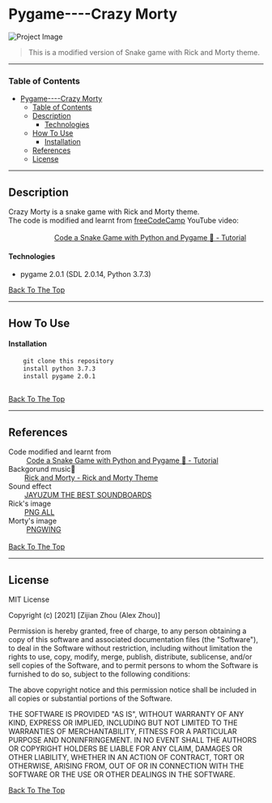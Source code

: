 # Pygame----Crazy Morty

![Project Image](project-image-url)

> This is a modified version of Snake game with Rick and Morty theme.

---

### Table of Contents
- [Pygame----Crazy Morty](#pygame----crazy-morty)
    - [Table of Contents](#table-of-contents)
  - [Description](#description)
      - [Technologies](#technologies)
  - [How To Use](#how-to-use)
      - [Installation](#installation)
  - [References](#references)
  - [License](#license)

---

## Description

Crazy Morty is a snake game with Rick and Morty theme.<br>
The code is modified and learnt from [freeCodeCamp](https://www.freecodecamp.org/) YouTube video: <br><br>
&nbsp;&nbsp;&nbsp;&nbsp;&nbsp;&nbsp;&nbsp;&nbsp;&nbsp;&nbsp;&nbsp;&nbsp;&nbsp;&nbsp;&nbsp;&nbsp;&nbsp;&nbsp;&nbsp;&nbsp;&nbsp;&nbsp;&nbsp;[Code a Snake Game with Python and Pygame 🐍 - Tutorial](https://www.youtube.com/watch?v=8dfePlONtls&t=4055s)

#### Technologies

- pygame 2.0.1 (SDL 2.0.14, Python 3.7.3)

[Back To The Top](#Pygame----Crazy-Morty)

---

## How To Use

#### Installation

```html
    git clone this repository
    install python 3.7.3 
    install pygame 2.0.1
    
```
[Back To The Top](#Pygame----Crazy-Morty)

---

## References
Code modified and learnt from <br>
&nbsp;&nbsp;&nbsp;&nbsp;&nbsp;&nbsp;&nbsp;&nbsp;
[Code a Snake Game with Python and Pygame 🐍 - Tutorial](https://www.youtube.com/watch?v=8dfePlONtls&t=4055s)<br>
Backgorund music🎵<br>
&nbsp;&nbsp;&nbsp;&nbsp;&nbsp;&nbsp;&nbsp;&nbsp;[Rick and Morty - Rick and Morty Theme](https://www.youtube.com/watch?v=YQxRvqD4oSQ)<br>
Sound effect<br>
&nbsp;&nbsp;&nbsp;&nbsp;&nbsp;&nbsp;&nbsp;&nbsp;[JAYUZUM THE BEST SOUNDBOARDS](https://jayuzumi.com/rick-and-morty-soundboards)
<br>
Rick's image<br>
&nbsp;&nbsp;&nbsp;&nbsp;&nbsp;&nbsp;&nbsp;&nbsp;[PNG ALL](http://www.pngall.com/rick-and-morty-png/download/36932)<br>
Morty's image<br>
&nbsp;&nbsp;&nbsp;&nbsp;&nbsp;&nbsp;&nbsp;&nbsp;
[PNGWING](https://www.pngwing.com/en/free-png-xaxvq)<br><br>
[Back To The Top](#Pygame----Crazy-Morty)

---

## License

MIT License

Copyright (c) [2021] [Zijian Zhou (Alex Zhou)]

Permission is hereby granted, free of charge, to any person obtaining a copy
of this software and associated documentation files (the "Software"), to deal
in the Software without restriction, including without limitation the rights
to use, copy, modify, merge, publish, distribute, sublicense, and/or sell
copies of the Software, and to permit persons to whom the Software is
furnished to do so, subject to the following conditions:

The above copyright notice and this permission notice shall be included in all
copies or substantial portions of the Software.

THE SOFTWARE IS PROVIDED "AS IS", WITHOUT WARRANTY OF ANY KIND, EXPRESS OR
IMPLIED, INCLUDING BUT NOT LIMITED TO THE WARRANTIES OF MERCHANTABILITY,
FITNESS FOR A PARTICULAR PURPOSE AND NONINFRINGEMENT. IN NO EVENT SHALL THE
AUTHORS OR COPYRIGHT HOLDERS BE LIABLE FOR ANY CLAIM, DAMAGES OR OTHER
LIABILITY, WHETHER IN AN ACTION OF CONTRACT, TORT OR OTHERWISE, ARISING FROM,
OUT OF OR IN CONNECTION WITH THE SOFTWARE OR THE USE OR OTHER DEALINGS IN THE
SOFTWARE.

[Back To The Top](#Pygame----Crazy-Morty)


